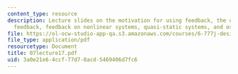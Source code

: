 ```yaml
---
content_type: resource
description: Lecture slides on the motivation for using feedback, the uses of (linear)
  feedback, feedback on nonlinear systems, quasi-static systems, and oscillators.
file: https://ol-ocw-studio-app-qa.s3.amazonaws.com/courses/6-777j-design-and-fabrication-of-microelectromechanical-devices-spring-2007/3a0e21e64ccf77d78acd5469406d7fc6_07lecture17.pdf
file_type: application/pdf
resourcetype: Document
title: 07lecture17.pdf
uid: 3a0e21e6-4ccf-77d7-8acd-5469406d7fc6
---
```


